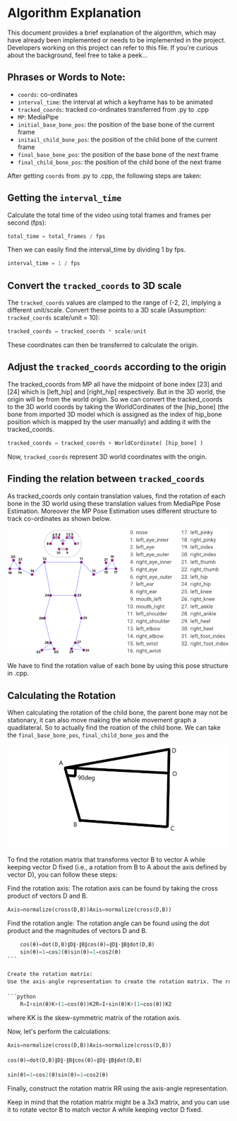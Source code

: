 # Algorithm Explanation

This document provides a brief explanation of the algorithm, which may have already been implemented or needs to be implemented in the project. Developers working on this project can refer to this file. If you're curious about the background, feel free to take a peek...

## Phrases or Words to Note:
- `coords`: co-ordinates
- `interval_time`: the interval at which a keyframe has to be animated
- `tracked_coords`: tracked co-ordinates transferred from .py to .cpp
- `MP`: MediaPipe
- `initial_base_bone_pos`: the position of the base bone of the current frame
- `initail_child_bone_pos`: the position of the child bone of the current frame
- `final_base_bone_pos`: the position of the base bone of the next frame
- `final_child_bone_pos`: the position of the child bone of the next frame

After getting `coords` from .py to .cpp, the following steps are taken:


## Getting the `interval_time`

Calculate the total time of the video using total frames and frames per second (fps):

```python
total_time = total_frames / fps
```

Then we can easily find the interval_time by dividing 1 by fps.

```python
interval_time = 1 / fps
```


## Convert the `tracked_coords` to 3D scale

The `tracked_coords` values are clamped to the range of (-2, 2), implying a different unit/scale. Convert these points to a 3D scale (Assumption: `tracked_coords` scale/unit = 10):

```python
tracked_coords = tracked_coords * scale/unit
```

These coordinates can then be transferred to calculate the origin.


## Adjust the `tracked_coords` according to the origin

The tracked_coords from MP all have the midpoint of bone index [23] and [24] which is [left_hip] and [right_hip] respectively. But in the 3D world, the origin will be from the world origin. So we can convert the tracked_coords to the 3D world coords by taking the WorldCordinates of the [hip_bone] (the bone from imported 3D model which is assigned as the index of hip_bone position which is mapped by the user manually) and adding it with the tracked_coords.

```python
tracked_coords = tracked_coords + WorldCordinate( [hip_bone] )
```

Now, `tracked_coords` represent 3D world coordinates with the origin.


## Finding the relation between `tracked_coords`

As tracked_coords only contain translation values, find the rotation of each bone in the 3D world using these translation values from MediaPipe Pose Estimation. Moreover the MP Pose Estimation uses different structure to track co-ordinates as shown below.

<img src="UI/Work/68747470733a2f2f6d65646961706970652e6465762f696d616765732f6d6f62696c652f706f73655f747261636b696e675f66756c6c5f626f64795f6c616e646d61726b732e706e67.png" alt="Icon">

We have to find the rotation value of each bone by using this pose structure in .cpp.  


##  Calculating the Rotation

When calculating the rotation of the child bone, the parent bone may not be stationary, it can also move making the whole movement graph a quadilateral. So to actually find the roation of the child bone. We can take the `final_base_bone_pos`, `final_child_bone_pos` and the 

<img src="UI/Work/Angle.png" alt="Icon">

To find the rotation matrix that transforms vector B to vector A while keeping vector D fixed (i.e., a rotation from B to A about the axis defined by vector D), you can follow these steps:

Find the rotation axis:
The rotation axis can be found by taking the cross product of vectors D and B.

```python
Axis=normalize(cross(D,B))Axis=normalize(cross(D,B))
```

Find the rotation angle:
The rotation angle can be found using the dot product and the magnitudes of vectors D and B.

```python
    cos⁡(θ)=dot(D,B)∥D∥⋅∥B∥cos(θ)=∥D∥⋅∥B∥dot(D,B)​
    sin⁡(θ)=1−cos⁡2(θ)sin(θ)=1−cos2(θ)
```​

Create the rotation matrix:
Use the axis-angle representation to create the rotation matrix. The rotation matrix RR is given by:

```python
    R=I+sin⁡(θ)K+(1−cos⁡(θ))K2R=I+sin(θ)K+(1−cos(θ))K2
```

where KK is the skew-symmetric matrix of the rotation axis.

Now, let's perform the calculations:

```python
Axis=normalize(cross(D,B))Axis=normalize(cross(D,B))

cos⁡(θ)=dot(D,B)∥D∥⋅∥B∥cos(θ)=∥D∥⋅∥B∥dot(D,B)​

sin⁡(θ)=1−cos⁡2(θ)sin(θ)=1−cos2(θ)
```

Finally, construct the rotation matrix RR using the axis-angle representation.

Keep in mind that the rotation matrix might be a 3x3 matrix, and you can use it to rotate vector B to match vector A while keeping vector D fixed.